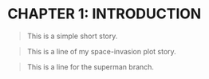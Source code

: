 # CHAPTER 1: INTRODUCTION

> This is a simple short story.

>This is a line of my space-invasion plot story.

> This is a line for the superman branch.
